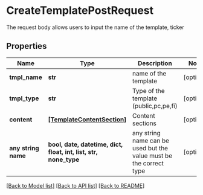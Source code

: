 # CreateTemplatePostRequest

The request body allows users to input the name of the template, ticker

## Properties
Name | Type | Description | Notes
------------ | ------------- | ------------- | -------------
**tmpl_name** | **str** | name of the template | [optional] 
**tmpl_type** | **str** | Type of the template (public,pc,pe,fi) | [optional] 
**content** | [**[TemplateContentSection]**](TemplateContentSection.md) | Content sections | [optional] 
**any string name** | **bool, date, datetime, dict, float, int, list, str, none_type** | any string name can be used but the value must be the correct type | [optional]

[[Back to Model list]](../README.md#documentation-for-models) [[Back to API list]](../README.md#documentation-for-api-endpoints) [[Back to README]](../README.md)


